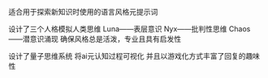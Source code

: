 适合用于探索新知识时使用的语言风格元提示词

设计了三个人格模拟人类思维
Luna——表层意识
Nyx——批判性思维
Chaos——潜意识涌现
确保风格总是活泼，专业且具有启发性

设计了量子思维系统
将ai元认知过程可视化
并且以游戏化方式丰富了回复的趣味性
